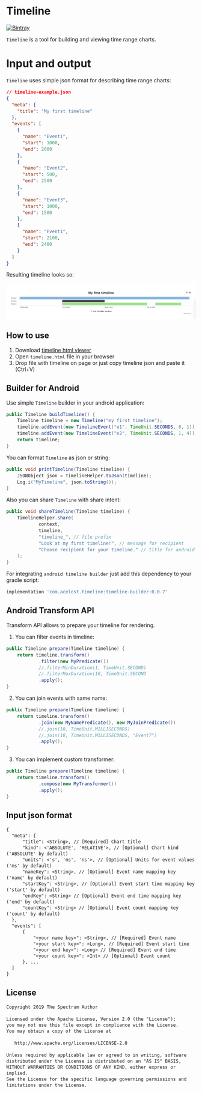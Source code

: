 # Timeline

[![Bintray][bintraybadge-svg]][bintray-android-builder]

`Timeline` is a tool for building and viewing time range charts.

# Input and output

`Timeline` uses simple json format for describing time range charts:

```json
// timeline-example.json
{
  "meta": {
    "title": "My first timeline"
  },
  "events": [
    {
      "name": "Event1",
      "start": 1000,
      "end": 2000
    },
    {
      "name": "Event2",
      "start": 500,
      "end": 2500
    },
    {
      "name": "Event3",
      "start": 1000,
      "end": 1500
    },
    {
      "name": "Event1",
      "start": 2100,
      "end": 2400
    }
  ]
}
```

Resulting timeline looks so:

<img src="timeline-example.png" width="1000">

## How to use

1. Download [timeline html viewer](https://minhaskamal.github.io/DownGit/#/home?url=https://github.com/acelost/Timeline/tree/master/html%20timeline%20viewer)
2. Open `timeline.html` file in your browser
3. Drop file with timeline on page or just copy timeline json and paste it (Ctrl+V)

## Builder for Android

Use simple `Timeline` builder in your android application:

```java
public Timeline buildTimeline() {
    Timeline timeline = new Timeline("my first timeline");
    timeline.addEvent(new TimelineEvent("e1", TimeUnit.SECONDS, 0, 1));
    timeline.addEvent(new TimelineEvent("e2", TimeUnit.SECONDS, 1, 4));
    return timeline;
}
```

You can format `Timeline` as json or string:

```java
public void printTimeline(Timeline timeline) {
    JSONObject json = TimelineHelper.toJson(timeline);
    Log.i("MyTimeline", json.toString());
}
```

Also you can share `Timeline` with share intent:

```java
public void shareTimeline(Timeline timeline) {
    TimelineHelper.share(
            context, 
            timeline, 
            "timeline_", // file prefix
            "Look at my first timeline!", // message for recipient
            "Choose recipient for your timeline." // title for android system chooser
    );
}
```

For integrating `android timeline builder` just add this dependency to your gradle script:

```groovy
implementation 'com.acelost.timeline:timeline-builder:0.0.7'
```

## Android Transform API

Transform API allows to prepare your timeline for rendering.

1. You can filter events in timeline:
```java
public Timeline prepare(Timeline timeline) {
    return timeline.transform()
            .filter(new MyPredicate())
            //.filterMinDuration(1, TimeUnit.SECOND)
            //.filterMaxDuration(10, TimeUnit.SECOND
            .apply();
}
```

2. You can join events with same name:
```java
public Timeline prepare(Timeline timeline) {
    return timeline.transform()
            .join(new MyNamePredicate(), new MyJoinPredicate())
            //.join(10, TimeUnit.MILLISECONDS)
            //.join(10, TimeUnit.MILLISECONDS, "Event7")
            .apply();
}
```

3. You can implement custom transformer:
```java
public Timeline prepare(Timeline timeline) {
    return timeline.transform()
            .compose(new MyTransformer())
            .apply();
}
```

## Input json format

```
{
  "meta": {
      "title": <String>, // [Required] Chart title
      "kind": <'ABSOLUTE', 'RELATIVE'>, // [Optional] Chart kind ('ABSOLUTE' by default)
      "units": <'s', 'ms', 'ns'>, // [Optional] Units for event values ('ms' by default)
      "nameKey": <String>, // [Optional] Event name mapping key ('name' by default)
      "startKey": <String>, // [Optional] Event start time mapping key ('start' by default)
      "endKey": <String> // [Optional] Event end time mapping key ('end' by default)
      "countKey": <String> // [Optional] Event count mapping key ('count' by default)
  },
  "events": [
      {
          "<your name key>": <String>, // [Required] Event name
          "<your start key>": <Long>, // [Required] Event start time
          "<your end key>": <Long> // [Required] Event end time
          "<your count key>": <Int> // [Optional] Event count
      }, ...
  ]
}
```

## License

    Copyright 2019 The Spectrum Author

    Licensed under the Apache License, Version 2.0 (the "License");
    you may not use this file except in compliance with the License.
    You may obtain a copy of the License at

       http://www.apache.org/licenses/LICENSE-2.0

    Unless required by applicable law or agreed to in writing, software
    distributed under the License is distributed on an "AS IS" BASIS,
    WITHOUT WARRANTIES OR CONDITIONS OF ANY KIND, either express or implied.
    See the License for the specific language governing permissions and
    limitations under the License.
    
[bintray-android-builder]: https://bintray.com/acelost/Timeline/timeline-builder
[bintraybadge-svg]: https://img.shields.io/bintray/v/acelost/Timeline/timeline-builder.svg
